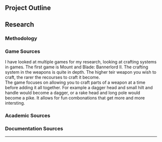 ## Project Outline


## Research

### Methodology





### Game Sources

I have looked at multiple games for my research, looking at crafting systems in games.
The first game is Mount and Blade: Bannerlord II. The crafting system in the weapons is quite in depth. The higher teir weapon you wish to craft, the rarer the recourses to craft it become.
<br>
The game focuses on allowing you to craft parts of a weapon at a time before adding it all together. For example a dagger head and small hilt and handle would become a dagger, or a rake head and long pole would become a pike. It allows for fun combonations that get more and more intersting.

### Academic Sources

### Documentation Sources

---